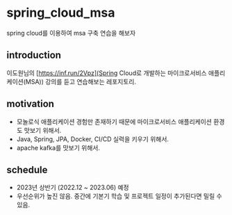 # spring_cloud_msa
spring cloud를 이용하여 msa 구축 연습을 해보자

## introduction
이도원님의 [https://inf.run/2Vpz](Spring Cloud로 개발하는 마이크로서비스 애플리케이션(MSA)) 강의를 듣고 연습해보는 레포지토리.

## motivation
- 모놀로식 애플리케이션 경험만 존재하기 때문에 마이크로서비스 애플리케이션 환경도 맛보기 위해서.
- Java, Spring, JPA, Docker, CI/CD 실력을 키우기 위해서.
- apache kafka를 맛보기 위해서.

## schedule
- 2023년 상반기 (2022.12 ~ 2023.06) 예정
- 우선순위가 높진 않음. 중간에 기본기 학습 및 프로젝트 일정이 추가된다면 밀릴 수 있음.